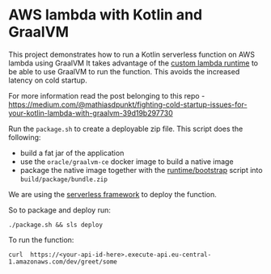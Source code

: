 # AWS lambda with Kotlin and GraalVM

This project demonstrates how to run a Kotlin serverless function on AWS lambda using GraalVM
It takes advantage of the  [custom lambda runtime](https://docs.aws.amazon.com/lambda/latest/dg/runtimes-custom.html) to be able to use GraalVM to run the function.
This avoids the increased latency on cold startup.

For more information read the post belonging to this repo - https://medium.com/@mathiasdpunkt/fighting-cold-startup-issues-for-your-kotlin-lambda-with-graalvm-39d19b297730

Run the `package.sh` to create a deployable zip file. This script does the following:

- build a fat jar of the application
- use the `oracle/graalvm-ce` docker image to build a native image
- package the native image together with the [runtime/bootstrap](bootstrap) script into `build/package/bundle.zip`

We are using the [serverless framework](https://serverless.com/) to deploy the function.

So to package and deploy run:

```
./package.sh && sls deploy
```

To run the function:

```
curl  https://<your-api-id-here>.execute-api.eu-central-1.amazonaws.com/dev/greet/some
```
